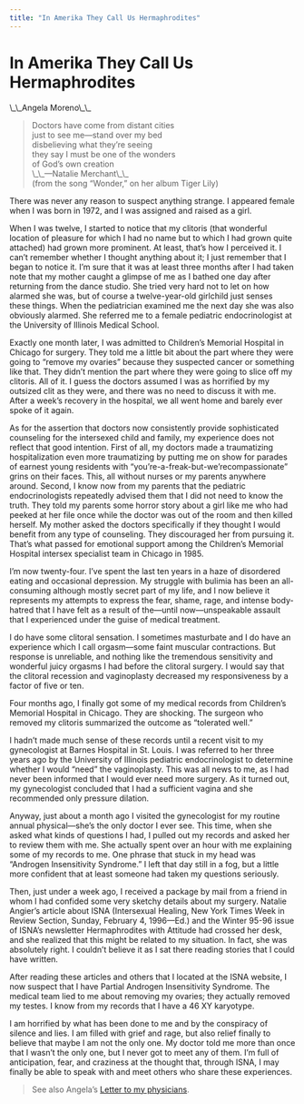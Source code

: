 ```yaml
---
title: "In Amerika They Call Us Hermaphrodites"
---
```


# In Amerika They Call Us Hermaphrodites

<p>\_\_Angela Moreno\_\_  </p>

<blockquote>
	<p>Doctors have come from distant cities  <br />
just to see me&#8212;stand over my bed  <br />
disbelieving what they&#8217;re seeing  <br />
they say I must be one of the wonders  <br />
of God&#8217;s own creation  <br />
\_\_&#8212;Natalie Merchant\_\_  <br />
(from the song &#8220;Wonder,&#8221; on her album Tiger Lily)  </p>
</blockquote>

<p>There was never any reason to suspect anything strange. I appeared female when I was born in 1972, and I was assigned and raised as a girl.  </p>

<p>When I was twelve, I started to notice that my clitoris (that wonderful location of pleasure for which I had no name but to which I had grown quite attached) had grown more prominent. At least, that&#8217;s how I perceived it. I can&#8217;t remember whether I thought anything about it; I just remember that I began to notice it. I&#8217;m sure that it was at least three months after I had taken note that my mother caught a glimpse of me as I bathed one day after returning from the dance studio. She tried very hard not to let on how alarmed she was, but of course a twelve-year-old girlchild just senses these things. When the pediatrician examined me the next day she was also obviously alarmed. She referred me to a female pediatric endocrinologist at the University of Illinois Medical School.  </p>

<p>Exactly one month later, I was admitted to Children&#8217;s Memorial Hospital in Chicago for surgery. They told me a little bit about the part where they were going to &#8220;remove my ovaries&#8221; because they suspected cancer or something like that. They didn&#8217;t mention the part where they were going to slice off my clitoris. All of it. I guess the doctors assumed I was as horrified by my outsized clit as they were, and there was no need to discuss it with me. After a week&#8217;s recovery in the hospital, we all went home and barely ever spoke of it again.  </p>

<p>As for the assertion that doctors now consistently provide sophisticated counseling for the intersexed child and family, my experience does not reflect that good intention. First of all, my doctors made a traumatizing hospitalization even more traumatizing by putting me on show for parades of earnest young residents with &#8220;you&#8217;re-a-freak-but-we&#8217;recompassionate&#8221; grins on their faces. This, all without nurses or my parents anywhere around. Second, I know now from my parents that the pediatric endocrinologists repeatedly advised them that I did not need to know the truth. They told my parents some horror story about a girl like me who had peeked at her file once while the doctor was out of the room and then killed herself. My mother asked the doctors specifically if they thought I would benefit from any type of counseling. They discouraged her from pursuing it. That&#8217;s what passed for emotional support among the Children&#8217;s Memorial Hospital intersex specialist team in Chicago in 1985.  </p>

<p>I&#8217;m now twenty-four. I&#8217;ve spent the last ten years in a haze of disordered eating and occasional depression. My struggle with bulimia has been an all-consuming although mostly secret part of my life, and I now believe it represents my attempts to express the fear, shame, rage, and intense body-hatred that I have felt as a result of the&#8212;until now&#8212;unspeakable assault that I experienced under the guise of medical treatment.  </p>

<p>I do have some clitoral sensation. I sometimes masturbate and I do have an experience which I call orgasm&#8212;some faint muscular contractions. But response is unreliable, and nothing like the tremendous sensitivity and wonderful juicy orgasms I had before the clitoral surgery. I would say that the clitoral recession and vaginoplasty decreased my responsiveness by a factor of five or ten.  </p>

<p>Four months ago, I finally got some of my medical records from Children&#8217;s Memorial Hospital in Chicago. They are shocking. The surgeon who removed my clitoris summarized the outcome as &#8220;tolerated well.&#8221;  </p>

<p>I hadn&#8217;t made much sense of these records until a recent visit to my gynecologist at Barnes Hospital in St. Louis. I was referred to her three years ago by the University of Illinois pediatric endocrinologist to determine whether I would &#8220;need&#8221; the vaginoplasty. This was all news to me, as I had never been informed that I would ever need more surgery. As it turned out, my gynecologist concluded that I had a sufficient vagina and she recommended only pressure dilation.  </p>

<p>Anyway, just about a month ago I visited the gynecologist for my routine annual physical&#8212;she&#8217;s the only doctor I ever see. This time, when she asked what kinds of questions I had, I pulled out my records and asked her to review them with me. She actually spent over an hour with me explaining some of my records to me. One phrase that stuck in my head was &#8220;Androgen Insensitivity Syndrome.&#8221; I left that day still in a fog, but a little more confident that at least someone had taken my questions seriously.  </p>

<p>Then, just under a week ago, I received a package by mail from a friend in whom I had confided some very sketchy details about my surgery. Natalie Angier&#8217;s article about <span class="caps">ISNA</span> (Intersexual Healing, New York Times Week in Review Section, Sunday, February 4, 1996&#8212;Ed.) and the Winter 95-96 issue of <span class="caps">ISNA</span>&#8217;s newsletter Hermaphrodites with Attitude had crossed her desk, and she realized that this might be related to my situation. In fact, she was absolutely right. I couldn&#8217;t believe it as I sat there reading stories that I could have written.  </p>

<p>After reading these articles and others that I located at the <span class="caps">ISNA</span> website, I now suspect that I have Partial Androgen Insensitivity Syndrome. The medical team lied to me about removing my ovaries; they actually removed my testes. I know from my records that I have a 46 XY karyotype.  </p>

<p>I am horrified by what has been done to me and by the conspiracy of silence and lies. I am filled with grief and rage, but also relief finally to believe that maybe I am not the only one. My doctor told me more than once that I wasn&#8217;t the only one, but I never got to meet any of them. I&#8217;m full of anticipation, fear, and craziness at the thought that, through <span class="caps">ISNA</span>, I may finally be able to speak with and meet others who share these experiences.  </p>

<blockquote>
	<p>See also Angela&#8217;s <a href="/books/chrysalis/moreno_letter">Letter to my physicians</a>.</p>
</blockquote>